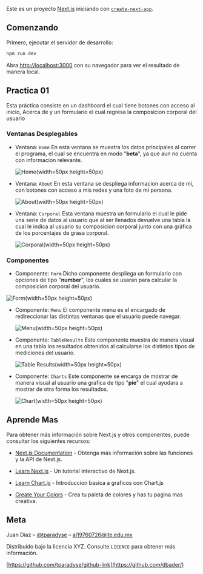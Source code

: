 Este es un proyecto [Next.js](https://nextjs.org/) iniciando con [`create-next-app`](https://github.com/vercel/next.js/tree/canary/packages/create-next-app).

## Comenzando

Primero, ejecutar el servidor de desarrollo:

```sh
npm run dev
```

Abra [http://localhost:3000](http://localhost:3000) con su navegador para ver el resultado de manera local.

## Practica 01

Esta práctica consiste en un dashboard el cual tiene botones con acceso al inicio, Acerca de y un formulario el cual regresa la composicion corporal del usuario

### Ventanas Desplegables

- Ventana: `Home`
  En esta ventana se muestra los datos principales al correr el programa, el cual se encuentra en modo "**beta**", ya que aun no cuenta con informacion relevante.

  ![Home](app/assets/home.png)(width=50px height=50px)

- Ventana: `About`
  En esta ventana se despliega informacion acerca de mi, con botones con acceso a mis redes y una foto de mi persona.

  ![About](app/assets/about.png)(width=50px height=50px)

- Ventana: `Corporal`
  Esta ventana muestra un formulario el cual le pide una serie de datos al usuario que al ser llenados devuelve una tabla la cual le indica al usuario su composicion corporal junto con una gráfica de los porcentajes de grasa corporal.

  ![Corporal](app/assets/density.png)(width=50px height=50px)

### Componentes

- Componente: `Form`
  Dicho componente despliega un formulario con opciones de tipo "**number**", los cuales se usaran para calcular la composicion corporal del usuario.

![Form](app/assets/form.png)(width=50px height=50px)

- Componente: `Menu`
  El componente menu es el encargado de redireccionar las distintas ventanas que el usuario puede navegar.

  ![Menu](app/assets/menu.png)(width=50px height=50px)

- Componente: `TableResults`
  Este componente muestra de manera visual en una tabla los resultados obtenidos al calcularse los distintos tipos de mediciones del usuario.

  ![Table Results](app/assets/table.png)(width=50px height=50px)

- Componente: `Charts`
  Este componente se encarga de mostrar de manera visual al usuario una grafica de tipo "**pie**" el cual ayudara a mostrar de otra forma los resultados.

  ![Chart](app/assets/chart.png)(width=50px height=50px)

## Aprende Mas

Para obtener más información sobre Next.js y otros componentes, puede consultar los siguientes recursos:

- [Next.js Documentation](https://nextjs.org/docs) - Obtenga más información sobre las funciones y la API de Next.js.
- [Learn Next.js](https://nextjs.org/learn) - Un tutorial interactivo de Next.js.

- [Learn Chart.js](https://www.chartjs.org/docs/latest/) - Introduccion basica a graficos con Chart.js

- [Create Your Colors](https://paletadecolores.online/) - Crea tu paleta de colores y has tu pagina mas creativa.

## Meta

Juan Diaz – [@tparadyse](https://www.instagram.com/tparadyse) – al19760726@ite.edu.mx

Distribuido bajo la licencia XYZ. Consulte `LICENCE` para obtener más información.

[https://github.com/tparadyse/github-link](https://github.com/dbader/)
